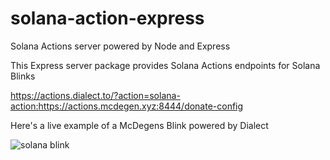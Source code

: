 # solana-action-express
Solana Actions server powered by Node and Express

This Express server package provides Solana Actions endpoints for Solana Blinks

https://actions.dialect.to/?action=solana-action:https://actions.mcdegen.xyz:8444/donate-config

Here's a live example of a McDegens Blink powered by Dialect

![solana blink](https://github.com/McDegens-DAO/solana-action-express/blob/main/blink.png)
